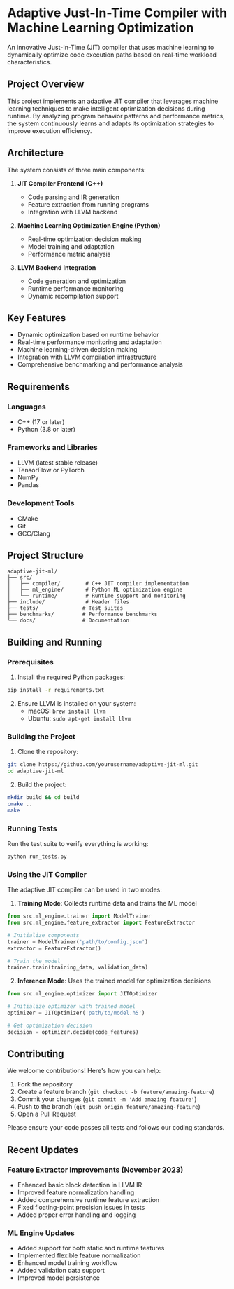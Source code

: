 # Adaptive Just-In-Time Compiler with Machine Learning Optimization

An innovative Just-In-Time (JIT) compiler that uses machine learning to dynamically optimize code execution paths based on real-time workload characteristics.

## Project Overview

This project implements an adaptive JIT compiler that leverages machine learning techniques to make intelligent optimization decisions during runtime. By analyzing program behavior patterns and performance metrics, the system continuously learns and adapts its optimization strategies to improve execution efficiency.

## Architecture

The system consists of three main components:

1. **JIT Compiler Frontend (C++)**
   - Code parsing and IR generation
   - Feature extraction from running programs
   - Integration with LLVM backend

2. **Machine Learning Optimization Engine (Python)**
   - Real-time optimization decision making
   - Model training and adaptation
   - Performance metric analysis

3. **LLVM Backend Integration**
   - Code generation and optimization
   - Runtime performance monitoring
   - Dynamic recompilation support

## Key Features

- Dynamic optimization based on runtime behavior
- Real-time performance monitoring and adaptation
- Machine learning-driven decision making
- Integration with LLVM compilation infrastructure
- Comprehensive benchmarking and performance analysis

## Requirements

### Languages
- C++ (17 or later)
- Python (3.8 or later)

### Frameworks and Libraries
- LLVM (latest stable release)
- TensorFlow or PyTorch
- NumPy
- Pandas

### Development Tools
- CMake
- Git
- GCC/Clang

## Project Structure

```
adaptive-jit-ml/
├── src/
│   ├── compiler/        # C++ JIT compiler implementation
│   ├── ml_engine/       # Python ML optimization engine
│   └── runtime/         # Runtime support and monitoring
├── include/             # Header files
├── tests/              # Test suites
├── benchmarks/         # Performance benchmarks
└── docs/               # Documentation
```

## Building and Running

### Prerequisites

1. Install the required Python packages:
```bash
pip install -r requirements.txt
```

2. Ensure LLVM is installed on your system:
   - macOS: `brew install llvm`
   - Ubuntu: `sudo apt-get install llvm`

### Building the Project

1. Clone the repository:
```bash
git clone https://github.com/yourusername/adaptive-jit-ml.git
cd adaptive-jit-ml
```

2. Build the project:
```bash
mkdir build && cd build
cmake ..
make
```

### Running Tests

Run the test suite to verify everything is working:
```bash
python run_tests.py
```

### Using the JIT Compiler

The adaptive JIT compiler can be used in two modes:

1. **Training Mode**: Collects runtime data and trains the ML model
```python
from src.ml_engine.trainer import ModelTrainer
from src.ml_engine.feature_extractor import FeatureExtractor

# Initialize components
trainer = ModelTrainer('path/to/config.json')
extractor = FeatureExtractor()

# Train the model
trainer.train(training_data, validation_data)
```

2. **Inference Mode**: Uses the trained model for optimization decisions
```python
from src.ml_engine.optimizer import JITOptimizer

# Initialize optimizer with trained model
optimizer = JITOptimizer('path/to/model.h5')

# Get optimization decision
decision = optimizer.decide(code_features)
```

## Contributing

We welcome contributions! Here's how you can help:

1. Fork the repository
2. Create a feature branch (`git checkout -b feature/amazing-feature`)
3. Commit your changes (`git commit -m 'Add amazing feature'`)
4. Push to the branch (`git push origin feature/amazing-feature`)
5. Open a Pull Request

Please ensure your code passes all tests and follows our coding standards.

## Recent Updates

### Feature Extractor Improvements (November 2023)
- Enhanced basic block detection in LLVM IR
- Improved feature normalization handling
- Added comprehensive runtime feature extraction
- Fixed floating-point precision issues in tests
- Added proper error handling and logging

### ML Engine Updates
- Added support for both static and runtime features
- Implemented flexible feature normalization
- Enhanced model training workflow
- Added validation data support
- Improved model persistence
